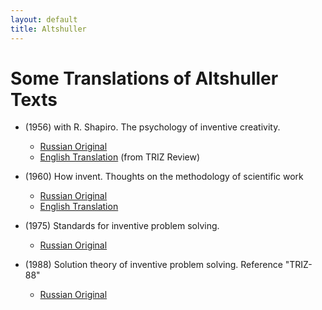 ```yaml
---
layout: default
title: Altshuller
---
```


# Some Translations of Altshuller Texts

- (1956) with R. Shapiro. The psychology of inventive creativity.
  - [Russian Original](https://www.altshuller.ru/triz/triz0.asp)
  - [English Translation](Texts/AltshullerShapiro-1956-en.pdf) (from TRIZ Review) 

- (1960) How invent. Thoughts on the methodology of scientific work
  - [Russian Original](https://www.altshuller.ru/triz/investigations1.asp)
  - [English Translation](Texts/HowInvent-1960-en.pdf)

- (1975) Standards for inventive problem solving.
  - [Russian Original](https://altshuller.ru/triz/standards1.asp)

- (1988) Solution theory of inventive problem solving. Reference "TRIZ-88"
  - [Russian Original](https://www.altshuller.ru/engineering/engineering16.asp)
